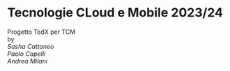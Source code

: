 # Tecnologie CLoud e Mobile 2023/24

Progetto TedX per TCM<br>
by<br>
*Sasha Cattaneo*<br>
*Paolo Capelli*<br>
*Andrea Milani*<br>

